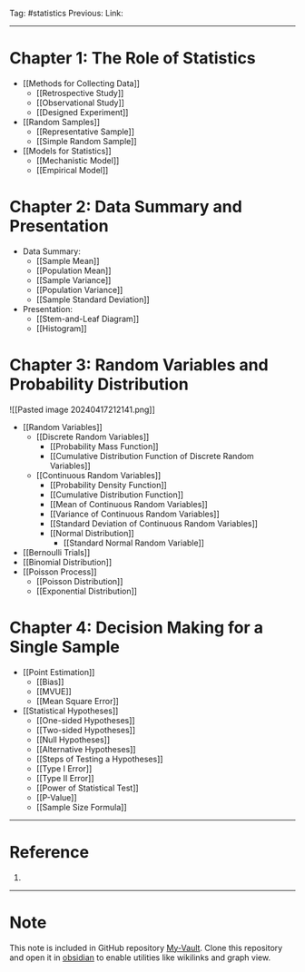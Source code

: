 Tag: #statistics
Previous: 
Link: 

---

# Chapter 1: The Role of Statistics

- [[Methods for Collecting Data]]
	- [[Retrospective Study]]
	- [[Observational Study]]
	- [[Designed Experiment]]
- [[Random Samples]]
	- [[Representative Sample]]
	- [[Simple Random Sample]]
- [[Models for Statistics]]
	- [[Mechanistic Model]]
	- [[Empirical Model]]

# Chapter 2: Data Summary and Presentation

- Data Summary:
	- [[Sample Mean]]
	- [[Population Mean]]
	- [[Sample Variance]]
	- [[Population Variance]]
	- [[Sample Standard Deviation]]
- Presentation:
	- [[Stem-and-Leaf Diagram]]
	- [[Histogram]]

# Chapter 3: Random Variables and Probability Distribution

![[Pasted image 20240417212141.png]]

- [[Random Variables]]
	- [[Discrete Random Variables]]
		- [[Probability Mass Function]]
		- [[Cumulative Distribution Function of Discrete Random Variables]]
	- [[Continuous Random Variables]]
		- [[Probability Density Function]]
		- [[Cumulative Distribution Function]]
		- [[Mean of Continuous Random Variables]]
		- [[Variance of Continuous Random Variables]]
		- [[Standard Deviation of Continuous Random Variables]]
		- [[Normal Distribution]]
			- [[Standard Normal Random Variable]]
- [[Bernoulli Trials]]
- [[Binomial Distribution]]
- [[Poisson Process]]
	- [[Poisson Distribution]]
	- [[Exponential Distribution]]

# Chapter 4: Decision Making for a Single Sample

- [[Point Estimation]]
	- [[Bias]]
	- [[MVUE]]
	- [[Mean Square Error]]
- [[Statistical Hypotheses]]
	- [[One-sided Hypotheses]]
	- [[Two-sided Hypotheses]]
	- [[Null Hypotheses]]
	- [[Alternative Hypotheses]]
	- [[Steps of Testing a Hypotheses]]
	- [[Type I Error]]
	- [[Type II Error]]
	- [[Power of Statistical Test]]
	- [[P-Value]]
	- [[Sample Size Formula]]

---

# Reference

1. 

---

# Note

This note is included in GitHub repository [My-Vault](https://github.com/LittleD3092/My-Vault.git). Clone this repository and open it in [obsidian](https://obsidian.md/) to enable utilities like wikilinks and graph view.